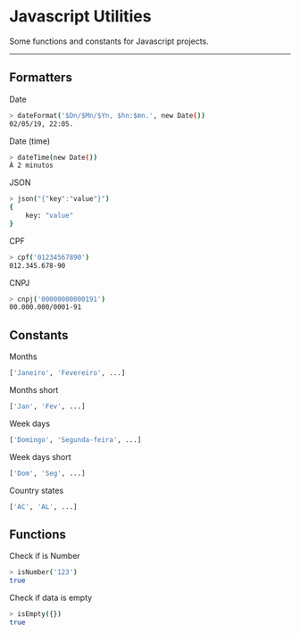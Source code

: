 # Javascript Utilities

Some functions and constants for Javascript projects.

---

## Formatters

Date

```sh
> dateFormat('$Dn/$Mn/$Yn, $hn:$mn.', new Date())
02/05/19, 22:05.
```


Date (time)

```sh
> dateTime(new Date())
À 2 minutos
```


JSON

```sh
> json("{"key":"value"}")
{
    key: "value"
}
```


CPF

```sh
> cpf('01234567890')
012.345.678-90
```


CNPJ

```sh
> cnpj('00000000000191')
00.000.000/0001-91
```


## Constants

Months

```sh
['Janeiro', 'Fevereiro', ...]
```


Months short

```sh
['Jan', 'Fev', ...]
```


Week days

```sh
['Domingo', 'Segunda-feira', ...]
```


Week days short

```sh
['Dom', 'Seg', ...]
```


Country states

```sh
['AC', 'AL', ...]
```

## Functions

Check if is Number

```sh
> isNumber('123')
true
```


Check if data is empty

```sh
> isEmpty({})
true
```


